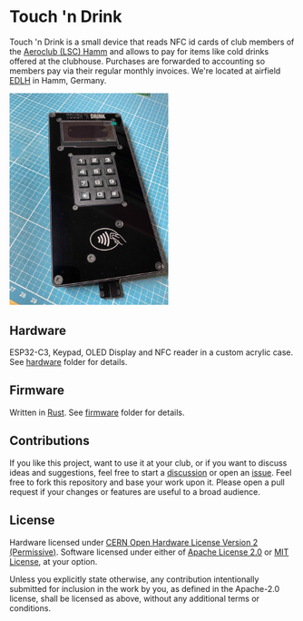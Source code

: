 # Touch 'n Drink

Touch 'n Drink is a small device that reads NFC id cards of club members of the [Aeroclub (LSC) Hamm][LSC Hamm] and allows to pay for items like cold drinks offered at the clubhouse. Purchases are forwarded to accounting so members pay via their regular monthly invoices. We're located at airfield [EDLH] in Hamm, Germany.

<img alt="Assembled device" src="images/hardware-assembled.jpeg" style="width: 20em;" />

## Hardware

ESP32-C3, Keypad, OLED Display and NFC reader in a custom acrylic case. See [hardware] folder for details.

## Firmware

Written in [Rust]. See [firmware] folder for details.

## Contributions

If you like this project, want to use it at your club, or if you want to discuss ideas and suggestions, feel free to start a [discussion][discussions] or open an [issue][issues]. Feel free to fork this repository and base your work upon it. Please open a pull request if your changes or features are useful to a broad audience.

## License

Hardware licensed under [CERN Open Hardware License Version 2 (Permissive)]. Software licensed under either of [Apache License 2.0] or [MIT License], at your option.

Unless you explicitly state otherwise, any contribution intentionally submitted for inclusion in the work by you, as defined in the Apache-2.0 license, shall be licensed as above, without any additional terms or conditions.

[hardware]: ./hardware
[firmware]: ./firmware

[discussions]: https://github.com/zargony/touch-n-drink/discussions
[issues]: https://github.com/zargony/touch-n-drink/issues

[Apache License 2.0]: https://opensource.org/license/apache-2-0
[CERN Open Hardware License Version 2 (Permissive)]: https://opensource.org/license/cern-ohl-p
[EDLH]: https://skyvector.com/airport/EDLH/Hamm-Lippewiesen-Airport
[LSC Hamm]: https://flugplatz-hamm.de
[MIT License]: https://opensource.org/license/mit
[Rust]: https://www.rust-lang.org
